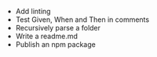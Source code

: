 -   Add linting
-   Test Given, When and Then in comments
-   Recursively parse a folder
-   Write a readme.md
-   Publish an npm package
